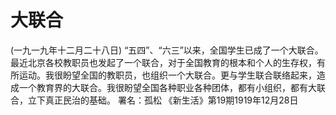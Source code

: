 # 大联合
(一九一九年十二月二十八日)
“五四”、“六三”以来，全国学生已成了一个大联合。最近北京各校教职员也发起了一个联合，对于全国教育的根本和个人的生存权，有所运动。我很盼望全国的教职员，也组织一个大联合。更与学生联合联络起来，造成一个教育界的大联合。我很盼望全国各种职业各种团体，都有小组织，都有大联合，立下真正民治的基础。
署名：孤松
《新生活》第19期1919年12月28日
